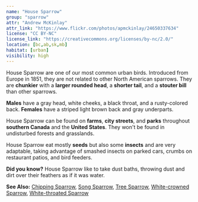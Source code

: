 ```yaml
---
name: "House Sparrow"
group: "sparrow"
attr: "Andrew McKinlay"
attr_link: "https://www.flickr.com/photos/apmckinlay/24650337634"
license: "CC BY-NC"
license_link: "https://creativecommons.org/licenses/by-nc/2.0/"
location: [bc,ab,sk,mb]
habitat: [urban]
visibility: high
---
```

House Sparrow are one of our most common urban birds. Introduced from Europe in 1851, they are not related to other North American sparrows. They are **chunkier** with a **larger rounded head**, a **shorter tail**, and a **stouter bill** than other sparrows.

**Males** have a gray head, white cheeks, a black throat, and a rusty-colored back. **Females** have a striped light brown back and gray underparts.

House Sparrow can be found on **farms**, **city streets**, and **parks** throughout **southern Canada** and the **United States**. They won't be found in undisturbed forests and grasslands.

House Sparrow eat mostly **seeds** but also some **insects** and are very adaptable, taking advantage of smashed insects on parked cars, crumbs on restaurant patios, and bird feeders.

**Did you know?** House Sparrow like to take dust baths, throwing dust and dirt over their feathers as if it was water.

<!-- generated, do not edit -->
**See Also:**
[Chipping Sparrow](/birds/chipspar),
[Song Sparrow](/birds/songspar),
[Tree Sparrow](/birds/treespar),
[White-crowned Sparrow](/birds/whitecspar),
[White-throated Sparrow](/birds/whitetspar)
